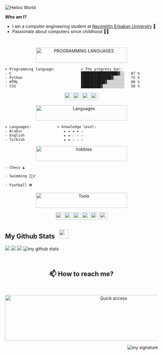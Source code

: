 ![Helloo World](https://user-images.githubusercontent.com/18360262/226515039-b406dafa-d293-4a1f-a288-30a6711f3d1e.gif)
<!-- <h1></h1> -->

**Who am I?**
- I am a computer engineering student at [Necmettin Erbakan University](https://www.erbakan.edu.tr/) 🏫
- Passionate about computers since childhood 👶🏻


<br />

<p align="center">
<img alt="PROGRAMMING 
LANGUAGES" src="https://user-images.githubusercontent.com/18360262/227015445-32b8524c-e5fe-4f5c-89e5-7aaf35b2444b.svg" width="300" height="50" />
</p>

```
> Programming language:            > The progress bar:
- C                                █████████████████▓░░   87 %
- Python                           ██████████████▓░░░░░   75 %
- HTML                             ███████████▓░░░░░░░░   60 %
- CSS                              █████████▓░░░░░░░░░░   50 %
```
<p align="center">
<code><img height="25" src="https://user-images.githubusercontent.com/18360262/227110928-d6218e31-6784-4d1b-b5e4-64306b721b3e.png"></code>
<code><img height="25" src="https://user-images.githubusercontent.com/18360262/227110926-c9ca16be-37d0-412e-9271-1450c3564ff3.png"></code>
<code><img height="25" src="https://user-images.githubusercontent.com/18360262/227110934-87cc5552-1915-420b-85e3-b7ac358329a9.png"></code>
<code><img height="25" src="https://user-images.githubusercontent.com/18360262/227110932-bb3d878e-4a53-4b8f-a8fc-f29c9ac22130.png"></code>
</p>




<p align="center">
<img alt="Languages" src="https://user-images.githubusercontent.com/18360262/227037616-a8f51b8b-a782-4205-9447-d58fe4cba1ab.svg" width="300" height="50" />
</p>

```
> Languages:            > knowledge level:
- Arabic                   ★ ★ ★ ★ ☆
- English                  ★ ★ ☆ ☆ ☆
- Turkish                  ★ ★ ☆ ☆ ☆
```

<p align="center">
<img alt="hobbies" src="https://user-images.githubusercontent.com/18360262/227040426-e79a488f-b1e8-448d-85f6-00bff09a2c6c.svg" width="300" height="50" />
</p>

```
- Chess ♟️

- Swimming 🏊🏻‍♂️

- Football ⚽
```

<p align="center">
<img alt="Tools" src="https://user-images.githubusercontent.com/18360262/227107669-263da418-2d67-4057-b540-f21f227e4fd9.svg" width="300" height="50" />
</p>

<p align="center">
<code><img height="25" src="https://user-images.githubusercontent.com/18360262/227108648-e5fdf9c3-5e06-4ed0-9535-cbbb8eaedc41.png"></code>
<code><img height="25" src="https://user-images.githubusercontent.com/18360262/227108661-a0dfcb24-c938-4670-aab6-e452c26c373a.png"></code>
<code><img height="25" src="https://user-images.githubusercontent.com/18360262/227108653-349aff71-8608-48cd-9cb3-b85ae50f904d.png"></code>
<code><img height="25" src="https://user-images.githubusercontent.com/18360262/227108681-352131fd-900e-49f3-9516-78d4cd62b7ac.png"></code>
<code><img height="25" src="https://user-images.githubusercontent.com/18360262/227108687-70cc47c7-02cf-4af3-b406-bcac2a499549.png"></code>
<code><img height="25" src="https://user-images.githubusercontent.com/18360262/227108643-0e3f5e7c-9eeb-4b96-89dd-d92c762b6bc0.svg"></code>
</p>


<!-- 
```
> Jokes Card:
```
![Jokes Card](https://readme-jokes.vercel.app/api) -->

<!-- <p float="right">
  <img alt="stickman" src="https://user-images.githubusercontent.com/18360262/227101849-60a555b3-09be-4d6b-ac15-3747eb8eef5f.gif" height="60px"/>
  <img alt="stickman" src="https://user-images.githubusercontent.com/18360262/227101849-60a555b3-09be-4d6b-ac15-3747eb8eef5f.gif" height="60px"/>
</p> -->


<!-- ----------------------------------------------My Github Stats--------------------------------------------------------------- -->
## My Github Stats <img src="https://user-images.githubusercontent.com/18360262/227085691-386d72f2-be29-4cbc-959a-1adae3c75168.svg" height="30px" />

<p float="left">
  <!-- GitHub Stats -->
  <img src="https://github-readme-stats.vercel.app/api?username=mohamed-h7&show_icons=true&theme=transparent"/>
  <!-- GitHub streak stats -->
  <img src="https://github-readme-streak-stats.herokuapp.com?user=Mohamed-h7&theme=transparent&border_radius=5&mode=weekly&border=3D1EFF)](https://git.io/streak-stats"/>
  <!--  top-langs  -->
  <img src="https://github-readme-stats.vercel.app/api/top-langs/?username=Mohamed-h7&layout=compact&theme=transparent"/>
  <!-- Github profile trophy -->
  <img alt="my github stats" src="https://github-profile-trophy.vercel.app/?username=Mohamed-h7&theme=discord"/>
</p>

<br />
<!-- ------------------------------------------------------------------------------------------------------------------------- -->

<!-- -------------------------------------------How to reach me?--------------------------------------------------------------- -->
<h2 align="center">
📫 How to reach me? 
</h2>

 
<p align="center">
<img alt="Quick access" src="https://user-images.githubusercontent.com/18360262/227102995-b4571ab7-fda2-47a9-854b-43c72c65fa92.svg" width="700" height="150" />
</p>


<!-- ------------------------------------------------------------------------------------------------------------------------- -->

<!-- -------------------------------------------my signature--------------------------------------------------------------- -->
<p align="right">
<!-- <img alt="my signature" src="https://user-images.githubusercontent.com/18360262/227043128-7f28d0fb-cf46-4a7e-bb75-98844edba956.svg"/> -->
  <img alt="my signature" src="https://user-images.githubusercontent.com/18360262/227103358-9ac3c444-03dc-4b85-864c-60dfd203f256.svg"/>
</p>
<!-- ------------------------------------------------------------------------------------------------------------------------- -->
